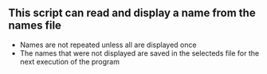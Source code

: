 ## This script can read and display a name from the names file
* Names are not repeated unless all are displayed once
* The names that were not displayed are saved in the selecteds file for the next execution of the program
